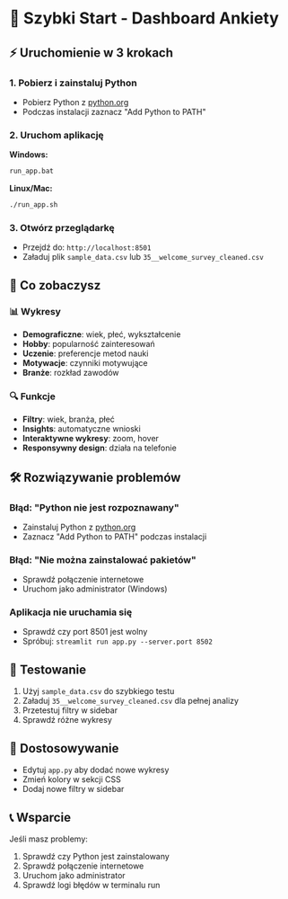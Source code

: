# 🚀 Szybki Start - Dashboard Ankiety

## ⚡ Uruchomienie w 3 krokach

### 1. Pobierz i zainstaluj Python

- Pobierz Python z [python.org](https://python.org)
- Podczas instalacji zaznacz "Add Python to PATH"

### 2. Uruchom aplikację

**Windows:**

```cmd
run_app.bat
```

**Linux/Mac:**

```bash
./run_app.sh
```

### 3. Otwórz przeglądarkę

- Przejdź do: `http://localhost:8501`
- Załaduj plik `sample_data.csv` lub `35__welcome_survey_cleaned.csv`

## 🎯 Co zobaczysz

### 📊 Wykresy

- **Demograficzne**: wiek, płeć, wykształcenie
- **Hobby**: popularność zainteresowań
- **Uczenie**: preferencje metod nauki
- **Motywacje**: czynniki motywujące
- **Branże**: rozkład zawodów

### 🔍 Funkcje

- **Filtry**: wiek, branża, płeć
- **Insights**: automatyczne wnioski
- **Interaktywne wykresy**: zoom, hover
- **Responsywny design**: działa na telefonie

## 🛠️ Rozwiązywanie problemów

### Błąd: "Python nie jest rozpoznawany"

- Zainstaluj Python z [python.org](https://python.org)
- Zaznacz "Add Python to PATH" podczas instalacji

### Błąd: "Nie można zainstalować pakietów"

- Sprawdź połączenie internetowe
- Uruchom jako administrator (Windows)

### Aplikacja nie uruchamia się

- Sprawdź czy port 8501 jest wolny
- Spróbuj: `streamlit run app.py --server.port 8502`

## 📱 Testowanie

1. Użyj `sample_data.csv` do szybkiego testu
2. Załaduj `35__welcome_survey_cleaned.csv` dla pełnej analizy
3. Przetestuj filtry w sidebar
4. Sprawdź różne wykresy

## 🎨 Dostosowywanie

- Edytuj `app.py` aby dodać nowe wykresy
- Zmień kolory w sekcji CSS
- Dodaj nowe filtry w sidebar

## 📞 Wsparcie

Jeśli masz problemy:

1. Sprawdź czy Python jest zainstalowany
2. Sprawdź połączenie internetowe
3. Uruchom jako administrator
4. Sprawdź logi błędów w terminalu
run
